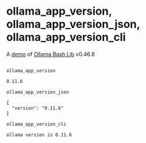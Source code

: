 # ollama_app_version, ollama_app_version_json, ollama_app_version_cli

A [demo](../README.md#demos) of [Ollama Bash Lib](https://github.com/attogram/ollama-bash-lib) v0.46.8
```

ollama_app_version

0.11.6

ollama_app_version_json

{
  "version": "0.11.6"
}

ollama_app_version_cli

ollama version is 0.11.6
```
